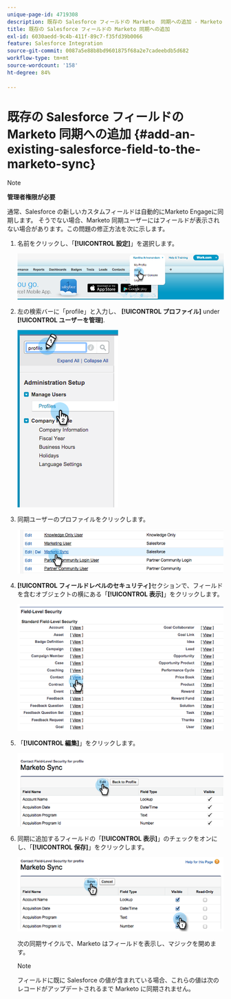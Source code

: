 ```yaml
---
unique-page-id: 4719308
description: 既存の Salesforce フィールドの Marketo  同期への追加 - Marketo ドキュメント - 製品ドキュメント
title: 既存の Salesforce フィールドの Marketo 同期への追加
exl-id: 6030aedd-9c4b-411f-89c7-f35fd39b0066
feature: Salesforce Integration
source-git-commit: 0087a5e88b8bd9601875f68a2e7cadeebdb5d682
workflow-type: tm+mt
source-wordcount: '158'
ht-degree: 84%

---
```


# 既存の Salesforce フィールドの Marketo 同期への追加 {#add-an-existing-salesforce-field-to-the-marketo-sync}

>[!NOTE]
>
>**管理者権限が必要**

通常、Salesforce の新しいカスタムフィールドは自動的にMarketo Engageに同期します。 そうでない場合、Marketo 同期ユーザーにはフィールドが表示されない場合があります。この問題の修正方法を次に示します。

1. 名前をクリックし、「**[!UICONTROL 設定]**」を選択します。

   ![](assets/add-an-existing-salesforce-field-to-the-marketo-sync-1.png)

1. 左の検索バーに「profile」と入力し、 **[!UICONTROL プロファイル]** under **[!UICONTROL ユーザーを管理]**.

   ![](assets/add-an-existing-salesforce-field-to-the-marketo-sync-2.png)

1. 同期ユーザーのプロファイルをクリックします。

   ![](assets/add-an-existing-salesforce-field-to-the-marketo-sync-3.png)

1. **[!UICONTROL フィールドレベルのセキュリティ]**&#x200B;セクションで、フィールドを含むオブジェクトの横にある「**[!UICONTROL 表示]**」をクリックします。

   ![](assets/add-an-existing-salesforce-field-to-the-marketo-sync-4.png)

1. 「**[!UICONTROL 編集]**」をクリックします。

   ![](assets/add-an-existing-salesforce-field-to-the-marketo-sync-5.png)

1. 同期に追加するフィールドの「**[!UICONTROL 表示]**」のチェックをオンにし、「**[!UICONTROL 保存]**」をクリックします。

   ![](assets/add-an-existing-salesforce-field-to-the-marketo-sync-6.png)

   次の同期サイクルで、Marketo はフィールドを表示し、マジックを開めます。

   >[!NOTE]
   >
   > フィールドに既に Salesforce の値が含まれている場合、これらの値は次のレコードがアップデートされるまで Marketo に同期されません。
